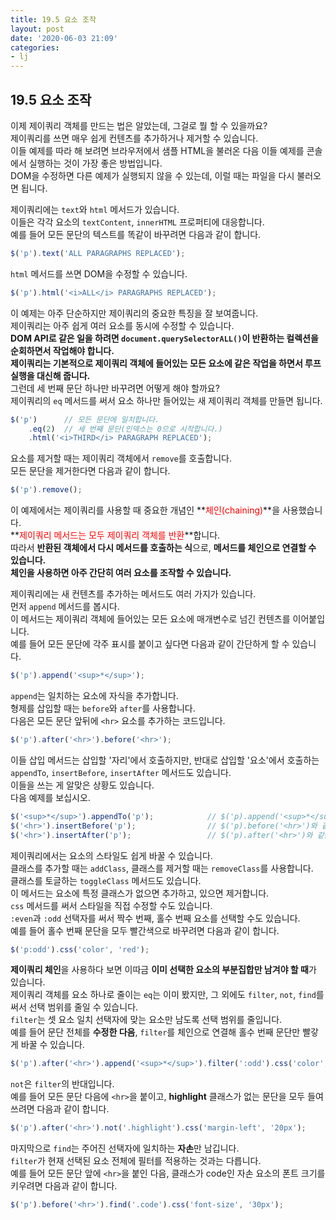 ```yaml
---
title: 19.5 요소 조작
layout: post
date: '2020-06-03 21:09'
categories:
- lj
---
```


## 19.5 요소 조작

이제 제이쿼리 객체를 만드는 법은 알았는데, 그걸로 뭘 할 수 있을까요?  
제이쿼리를 쓰면 매우 쉽게 컨텐츠를 추가하거나 제거할 수 있습니다.  
이들 예제를 따라 해 보려면 브라우저에서 샘플 HTML을 불러온 다음 이들 예제를 콘솔에서 실행하는 것이 
가장 좋은 방법입니다.  
DOM을 수정하면 다른 예제가 실행되지 않을 수 있는데, 이럴 때는 파일을 다시 불러오면 됩니다. 

제이쿼리에는 `text`와 `html` 메서드가 있습니다.  
이들은 각각 요소의 `textContent`, `innerHTML` 프로퍼티에 대응합니다.  
예를 들어 모든 문단의 텍스트를 똑같이 바꾸려면 다음과 같이 합니다.

```javascript
$('p').text('ALL PARAGRAPHS REPLACED');
```

`html` 메서드를 쓰면 DOM을 수정할 수 있습니다.

```javascript
$('p').html('<i>ALL</i> PARAGRAPHS REPLACED');
```

이 예제는 아주 단순하지만 제이쿼리의 중요한 특징을 잘 보여줍니다.  
제이쿼리는 아주 쉽게 여러 요소를 동시에 수정할 수 있습니다.  
**DOM API로 같은 일을 하려면 `document.querySelectorALL()`이 반환하는 컬렉션을 순회하면서 작업해야 
합니다.**  
**제이쿼리는 기본적으로 제이쿼리 객체에 들어있는 모든 요소에 같은 작업을 하면서 루프 실행을 대신해 
줍니다.**  
그런데 세 번째 문단 하나만 바꾸려면 어떻게 해야 할까요?  
제이쿼리의 `eq` 메서드를 써서 요소 하나만 들어있는 새 제이쿼리 객체를 만들면 됩니다.

```javascript
$('p')      // 모든 문단에 일치합니다.
    .eq(2)  // 세 번째 문단(인덱스는 0으로 시작합니다.)
    .html('<i>THIRD</i> PARAGRAPH REPLACED');
```

요소를 제거할 때는 제이쿼리 객체에서 `remove`를 호출합니다.  
모든 문단을 제거한다면 다음과 같이 합니다.

```javascript
$('p').remove();
```

이 예제에서는 제이쿼리를 사용할 때 중요한 개념인 **<span style="color:red">체인(chaining)</span>**을 사용했습니다.  
**<span style="color:red">제이쿼리 메서드는 모두 제이쿼리 객체를 반환</span>**합니다.  
따라서 **반환된 객체에서 다시 메서드를 호출하는 식**으로, **메서드를 체인으로 연결할 수 있습니다.**  
**체인을 사용하면 아주 간단히 여러 요소를 조작할 수 있습니다.**

제이쿼리에는 새 컨텐츠를 추가하는 메서드도 여러 가지가 있습니다.  
먼저 `append` 메서드를 봅시다.  
이 메서드는 제이쿼리 객체에 들어있는 모든 요소에 매개변수로 넘긴 컨텐츠를 이어붙입니다.  
예를 들어 모든 문단에 각주 표시를 붙이고 싶다면 다음과 같이 간단하게 할 수 있습니다.

```javascript
$('p').append('<sup>*</sup>');
```

`append`는 일치하는 요소에 자식을 추가합니다.  
형제를 삽입할 때는 `before`와 `after`를 사용합니다.  
다음은 모든 문단 앞뒤에 `<hr>` 요소를 추가하는 코드입니다.

```javascript
$('p').after('<hr>').before('<hr>');
```

이들 삽입 메서드는 삽입할 '자리'에서 호출하지만, 반대로 삽입할 '요소'에서 호출하는 `appendTo`, 
`insertBefore`, `insertAfter` 메서드도 있습니다.  
이들을 쓰는 게 알맞은 상황도 있습니다.  
다음 예제를 보십시오.

```javascript
$('<sup>*</sup>').appendTo('p');            // $('p).append('<sup>*</sup>')와 같습니다.
$('<hr>').insertBefore('p');                // $('p).before('<hr>')와 같습니다.
$('<hr>').insertAfter('p');                 // $('p).after('<hr>')와 같습니다.
```

제이쿼리에서는 요소의 스타일도 쉽게 바꿀 수 있습니다.  
클래스를 추가할 때는 `addClass`, 클래스를 제거할 때는 `removeClass`를 사용합니다.  
클래스를 토글하는 `toggleClass` 메서드도 있습니다.  
이 메서드는 요소에 특정 클래스가 없으면 추가하고, 있으면 제거합니다.  
`css` 메서드를 써서 스타일을 직접 수정할 수도 있습니다.  
`:even`과 `:odd` 선택자를 써서 짝수 번째, 홀수 번째 요소를 선택할 수도 있습니다.  
예를 들어 홀수 번째 문단을 모두 빨간색으로 바꾸려면 다음과 같이 합니다.

```javascript
$('p:odd').css('color', 'red');
```

**제이쿼리 체인**을 사용하다 보면 이따금 **이미 선택한 요소의 부분집합만 남겨야 할 때**가 있습니다.  
제이쿼리 객체를 요소 하나로 줄이는 `eq`는 이미 봤지만, 그 외에도 `filter`, `not`, `find`를 써서 
선택 범위를 줄일 수 있습니다.  
`filter`는 셋 요소 일치 선택자에 맞는 요소만 남도록 선택 범위를 줄입니다.  
예를 들어 문단 전체를 **수정한 다음**, `filter`를 체인으로 연결해 홀수 번째 문단만 빨갛게 바꿀 수 있습니다. 

```javascript
$('p').after('<hr>').append('<sup>*</sup>').filter(':odd').css('color', 'red');
```

`not`은 `filter`의 반대입니다.  
예를 들어 모든 문단 다음에 `<hr>`을 붙이고, **highlight** 클래스가 없는 문단을 모두 들여 쓰려면 
다음과 같이 합니다.

```javascript
$('p').after('<hr>').not('.highlight').css('margin-left', '20px');
```

마지막으로 `find`는 주어진 선택자에 일치하는 **자손**만 남깁니다.  
`filter`가 현재 선택된 요소 전체에 필터를 적용하는 것과는 다릅니다.  
예를 들어 모든 문단 앞에 `<hr>`을 붙인 다음, 클래스가 code인 자손 요소의 폰트 크기를 키우려면 
다음과 같이 합니다.

```javascript
$('p').before('<hr>').find('.code').css('font-size', '30px');
```